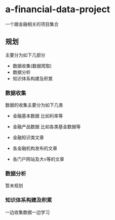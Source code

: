 # a-financial-data-project
一个跟金融相关的项目集合

## 规划
主要分为如下几部分
- 数据收集(数据爬取)
- 数据分析
- 知识体系构建及积累

### 数据收集
数据的收集主要分为如下几类
- 金融基本数据
比如利率等

- 金融产品数据
比如各类基金数据等

- 金融知识类文章

- 各金融机构发布的文章
- 各门户网站及大v等的文章


### 数据分析
暂未规划

### 知识体系构建及积累
一边收集数据一边学习

